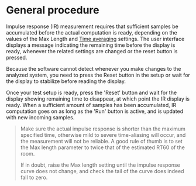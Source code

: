 # General procedure

Impulse response (IR) measurement requires that sufficient samples be accumulated before the actual computation is ready, depending on the values of the Max Length and [Time averaging](14_Impluse_response_measurement_03_Time_averaging.md) settings. 
The user interface displays a message indicating the remaining time before the display is ready, whenever the related settings are changed or the reset button is pressed.

Because the software cannot detect whenever you make changes to the analyzed system, you need to press the Reset button in the setup or wait for the display to stabilize before reading the display.

Once your test setup is ready, press the 'Reset' button and wait for the display showing remaining time to disappear, at which point the IR display is ready. 
When a sufficient amount of samples has been accumulated, IR computation goes on as long as the 'Run' button is active, and is updated with new incoming samples.

> Make sure the actual impulse response is shorter than the maximum specified time, otherwise mild to severe time-aliasing will occur, and the measurement will not be reliable. 
> A good rule of thumb is to set the Max length parameter to twice that of the estimated RT60 of the room.
>
> If in doubt, raise the Max length setting until the impulse response curve does not change, and check the tail of the curve does indeed fall to zero.


